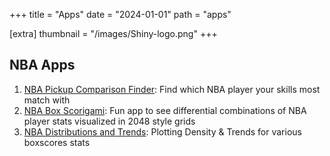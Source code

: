 +++
title = "Apps"
date = "2024-01-01"
path = "apps"

[extra]
thumbnail = "/images/Shiny-logo.png"
+++

## NBA Apps

1. [NBA Pickup Comparison Finder](https://shiny.sradjoker.cc/NBA-Comparison-Tool/): 
   Find which NBA player your skills most match with
2. [NBA Box Scorigami](https://shiny.sradjoker.cc/NBA-Scorigami/): 
   Fun app to see differential combinations of NBA player stats visualized in 2048 style grids
3. [NBA Distributions and Trends](https://www.bball-index.com/nba-player-stat-distribution-trends/):
   Plotting Density & Trends for various boxscores stats